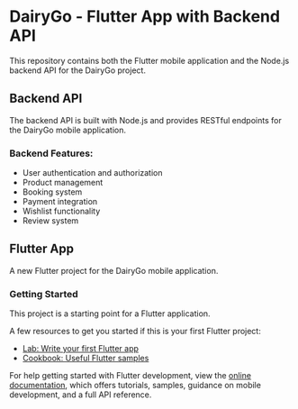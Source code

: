 # DairyGo - Flutter App with Backend API

This repository contains both the Flutter mobile application and the Node.js backend API for the DairyGo project.

## Backend API

The backend API is built with Node.js and provides RESTful endpoints for the DairyGo mobile application.

### Backend Features:
- User authentication and authorization
- Product management
- Booking system
- Payment integration
- Wishlist functionality
- Review system

## Flutter App

A new Flutter project for the DairyGo mobile application.

### Getting Started

This project is a starting point for a Flutter application.

A few resources to get you started if this is your first Flutter project:

- [Lab: Write your first Flutter app](https://docs.flutter.dev/get-started/codelab)
- [Cookbook: Useful Flutter samples](https://docs.flutter.dev/cookbook)

For help getting started with Flutter development, view the
[online documentation](https://docs.flutter.dev/), which offers tutorials,
samples, guidance on mobile development, and a full API reference.
